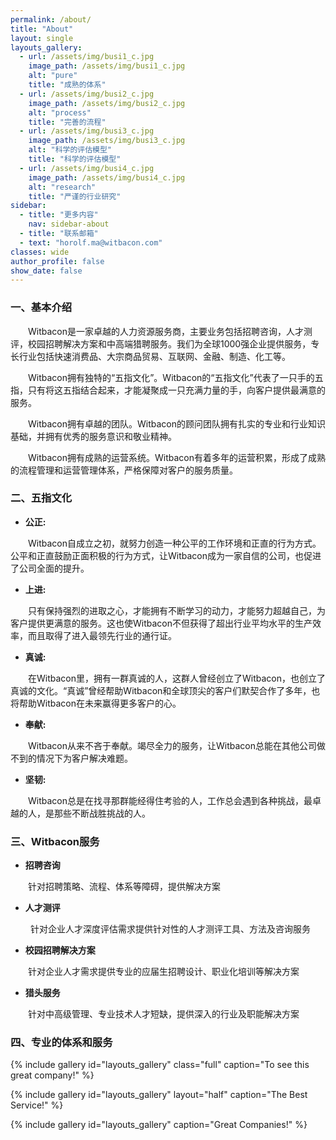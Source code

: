 ```yaml
---
permalink: /about/
title: "About"
layout: single
layouts_gallery:
  - url: /assets/img/busi1_c.jpg
    image_path: /assets/img/busi1_c.jpg
    alt: "pure"
    title: "成熟的体系"
  - url: /assets/img/busi2_c.jpg
    image_path: /assets/img/busi2_c.jpg
    alt: "process"
    title: "完善的流程"
  - url: /assets/img/busi3_c.jpg
    image_path: /assets/img/busi3_c.jpg
    alt: "科学的评估模型"
    title: "科学的评估模型"
  - url: /assets/img/busi4_c.jpg
    image_path: /assets/img/busi4_c.jpg
    alt: "research"
    title: "严谨的行业研究"
sidebar:
  - title: "更多内容"
    nav: sidebar-about
  - title: "联系邮箱"
  - text: "horolf.ma@witbacon.com"
classes: wide
author_profile: false
show_date: false
---
```


### 一、基本介绍

&emsp;&emsp;Witbacon是一家卓越的人力资源服务商，主要业务包括招聘咨询，人才测评，校园招聘解决方案和中高端猎聘服务。我们为全球1000强企业提供服务，专长行业包括快速消费品、大宗商品贸易、互联网、金融、制造、化工等。

&emsp;&emsp;Witbacon拥有独特的“五指文化”。Witbacon的“五指文化”代表了一只手的五指，只有将这五指结合起来，才能凝聚成一只充满力量的手，向客户提供最满意的服务。

&emsp;&emsp;Witbacon拥有卓越的团队。Witbacon的顾问团队拥有扎实的专业和行业知识基础，并拥有优秀的服务意识和敬业精神。

&emsp;&emsp;Witbacon拥有成熟的运营系统。Witbacon有着多年的运营积累，形成了成熟的流程管理和运营管理体系，严格保障对客户的服务质量。

### 二、五指文化

- **公正:**

&emsp;&emsp;Witbacon自成立之初，就努力创造一种公平的工作环境和正直的行为方式。公平和正直鼓励正面积极的行为方式，让Witbacon成为一家自信的公司，也促进了公司全面的提升。

- **上进:**

&emsp;&emsp;只有保持强烈的进取之心，才能拥有不断学习的动力，才能努力超越自己，为客户提供更满意的服务。这也使Witbacon不但获得了超出行业平均水平的生产效率，而且取得了进入最领先行业的通行证。

- **真诚:**

&emsp;&emsp;在Witbacon里，拥有一群真诚的人，这群人曾经创立了Witbacon，也创立了真诚的文化。“真诚”曾经帮助Witbacon和全球顶尖的客户们默契合作了多年，也将帮助Witbacon在未来赢得更多客户的心。

- **奉献:**

&emsp;&emsp;Witbacon从来不吝于奉献。竭尽全力的服务，让Witbacon总能在其他公司做不到的情况下为客户解决难题。

- **坚韧:**

&emsp;&emsp;Witbacon总是在找寻那群能经得住考验的人，工作总会遇到各种挑战，最卓越的人，是那些不断战胜挑战的人。

### 三、Witbacon服务

- **招聘咨询**

&emsp;&emsp;针对招聘策略、流程、体系等障碍，提供解决方案

- **人才测评**

&emsp;&emsp; 针对企业人才深度评估需求提供针对性的人才测评工具、方法及咨询服务

- **校园招聘解决方案**

&emsp;&emsp;针对企业人才需求提供专业的应届生招聘设计、职业化培训等解决方案 

- **猎头服务**

&emsp;&emsp;针对中高级管理、专业技术人才短缺，提供深入的行业及职能解决方案

### 四、专业的体系和服务

{% include gallery id="layouts_gallery" class="full" caption="To see this great company!" %}

{% include gallery id="layouts_gallery" layout="half" caption="The Best Service!" %}

{% include gallery id="layouts_gallery" caption="Great Companies!" %}
